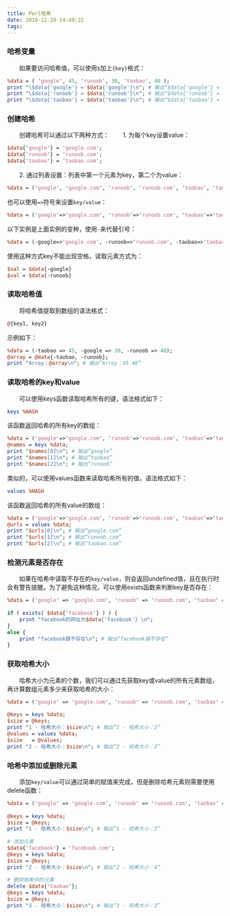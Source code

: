 ```yaml
---
title: Perl哈希
date: 2018-12-20 14:49:22
tags:
---
```

### 哈希变量

&emsp;&emsp;如果要访问哈希值，可以使用`$`加上`{key}`格式：

``` perl
%data = ( 'google', 45, 'runoob', 30, 'taobao', 40 );
print "\$data{'google'} = $data{'google'}\n"; # 输出“$data{'google'} = 45”
print "\$data{'runoob'} = $data{'runoob'}\n"; # 输出“$data{'runoob'} = 30”
print "\$data{'taobao'} = $data{'taobao'}\n"; # 输出“$data{'taobao'} = 40”
```

### 创建哈希

&emsp;&emsp;创建哈希可以通过以下两种方式：
&emsp;&emsp;1. 为每个key设置value：

``` perl
$data{'google'} = 'google.com';
$data{'runoob'} = 'runoob.com';
$data{'taobao'} = 'taobao.com';
```

&emsp;&emsp;2. 通过列表设置：列表中第一个元素为key，第二个为value：

``` perl
%data = ('google', 'google.com', 'runoob', 'runoob.com', 'taobao', 'taobao.com');
```

也可以使用`=>`符号来设置`key/value`：

``` perl
%data = ('google'=>'google.com', 'runoob'=>'runoob.com', 'taobao'=>'taobao.com');
```

以下实例是上面实例的变种，使用`-`来代替引号：

``` perl
%data = (-google=>'google.com', -runoob=>'runoob.com', -taobao=>'taobao.com');
```

使用这种方式key不能出现空格，读取元素方式为：

``` perl
$val = $data{-google}
$val = $data{-runoob}
```

### 读取哈希值

&emsp;&emsp;将哈希值提取到数组的语法格式：

``` perl
@{key1, key2}
```

示例如下：

``` perl
%data = (-taobao => 45, -google => 30, -runoob => 40);
@array = @data{-taobao, -runoob};
print "Array：@array\n"; # 输出“Array：45 40”
```

### 读取哈希的key和value

&emsp;&emsp;可以使用keys函数读取哈希所有的键，语法格式如下：

``` perl
keys %HASH
```

该函数返回哈希的所有key的数组：

``` perl
%data = ('google'=>'google.com', 'runoob'=>'runoob.com', 'taobao'=>'taobao.com');
@names = keys %data;
print "$names[0]\n"; # 输出“google”
print "$names[1]\n"; # 输出“taobao”
print "$names[2]\n"; # 输出“runoob”
```

类似的，可以使用values函数来读取哈希所有的值，语法格式如下：

``` perl
values %HASH
```

该函数返回哈希的所有value的数组：

``` perl
%data = ('google'=>'google.com', 'runoob'=>'runoob.com', 'taobao'=>'taobao.com');
@urls = values %data;
print "$urls[0]\n"; # 输出“google.com”
print "$urls[1]\n"; # 输出“runoob.com”
print "$urls[2]\n"; # 输出“taobao.com”
```

### 检测元素是否存在

&emsp;&emsp;如果在哈希中读取不存在的`key/value`，则会返回undefined值，且在执行时会有警告提醒。为了避免这种情况，可以使用exists函数来判断key是否存在：

``` perl
%data = ('google' => 'google.com', 'runoob' => 'runoob.com', 'taobao' => 'taobao.com');
​
if ( exists( $data{'facebook'} ) ) {
    print "facebook的网址为$data{'facebook'} \n";
}
else {
    print "facebook键不存在\n"; # 输出“facebook键不存在”
}
```

### 获取哈希大小

&emsp;&emsp;哈希大小为元素的个数，我们可以通过先获取key或value的所有元素数组，再计算数组元素多少来获取哈希的大小：

``` perl
%data = ('google' => 'google.com', 'runoob' => 'runoob.com', 'taobao' => 'taobao.com');
​
@keys = keys %data;
$size = @keys;
print "1 - 哈希大小：$size\n"; # 输出“1 - 哈希大小：3”
@values = values %data;
$size   = @values;
print "2 - 哈希大小：$size\n"; # 输出“2 - 哈希大小：3”
```

### 哈希中添加或删除元素

&emsp;&emsp;添加`key/value`可以通过简单的赋值来完成，但是删除哈希元素则需要使用delete函数：

``` perl
%data = ('google' => 'google.com', 'runoob' => 'runoob.com', 'taobao' => 'taobao.com');
​
@keys = keys %data;
$size = @keys;
print "1 - 哈希大小：$size\n"; # 输出“1 - 哈希大小：3”
​
# 添加元素
$data{'facebook'} = 'facebook.com';
@keys = keys %data;
$size = @keys;
print "2 - 哈希大小：$size\n"; # 输出“2 - 哈希大小：4”
​
# 删除哈希中的元素
delete $data{'taobao'};
@keys = keys %data;
$size = @keys;
print "3 - 哈希大小：$size\n"; # 输出“3 - 哈希大小：3”
```